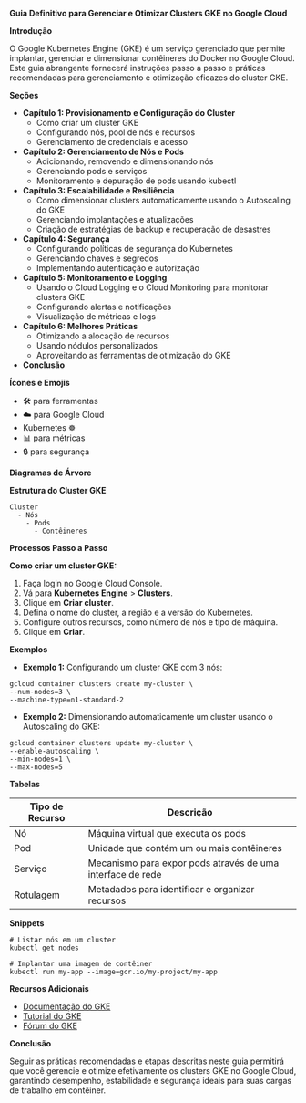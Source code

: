**Guia Definitivo para Gerenciar e Otimizar Clusters GKE no Google Cloud**

**Introdução**

O Google Kubernetes Engine (GKE) é um serviço gerenciado que permite implantar, gerenciar e dimensionar contêineres do Docker no Google Cloud. Este guia abrangente fornecerá instruções passo a passo e práticas recomendadas para gerenciamento e otimização eficazes do cluster GKE.

**Seções**

* **Capítulo 1: Provisionamento e Configuração do Cluster**
  * Como criar um cluster GKE
  * Configurando nós, pool de nós e recursos
  * Gerenciamento de credenciais e acesso
* **Capítulo 2: Gerenciamento de Nós e Pods**
  * Adicionando, removendo e dimensionando nós
  * Gerenciando pods e serviços
  * Monitoramento e depuração de pods usando kubectl
* **Capítulo 3: Escalabilidade e Resiliência**
  * Como dimensionar clusters automaticamente usando o Autoscaling do GKE
  * Gerenciando implantações e atualizações
  * Criação de estratégias de backup e recuperação de desastres
* **Capítulo 4: Segurança**
  * Configurando políticas de segurança do Kubernetes
  * Gerenciando chaves e segredos
  * Implementando autenticação e autorização
* **Capítulo 5: Monitoramento e Logging**
  * Usando o Cloud Logging e o Cloud Monitoring para monitorar clusters GKE
  * Configurando alertas e notificações
  * Visualização de métricas e logs
* **Capítulo 6: Melhores Práticas**
  * Otimizando a alocação de recursos
  * Usando nódulos personalizados
  * Aproveitando as ferramentas de otimização do GKE
* **Conclusão**

**Ícones e Emojis**

* 🛠️ para ferramentas
* ☁️ para Google Cloud
* Kubernetes ☸️
* 📊 para métricas
* 🔒 para segurança

**Diagramas de Árvore**

**Estrutura do Cluster GKE**
```
Cluster
  - Nós
    - Pods
      - Contêineres
```

**Processos Passo a Passo**

**Como criar um cluster GKE:**
1. Faça login no Google Cloud Console.
2. Vá para **Kubernetes Engine** > **Clusters**.
3. Clique em **Criar cluster**.
4. Defina o nome do cluster, a região e a versão do Kubernetes.
5. Configure outros recursos, como número de nós e tipo de máquina.
6. Clique em **Criar**.

**Exemplos**

* **Exemplo 1:** Configurando um cluster GKE com 3 nós:
```
gcloud container clusters create my-cluster \
--num-nodes=3 \
--machine-type=n1-standard-2
```

* **Exemplo 2:** Dimensionando automaticamente um cluster usando o Autoscaling do GKE:
```
gcloud container clusters update my-cluster \
--enable-autoscaling \
--min-nodes=1 \
--max-nodes=5
```

**Tabelas**

| Tipo de Recurso | Descrição |
|---|---|
| Nó | Máquina virtual que executa os pods |
| Pod | Unidade que contém um ou mais contêineres |
| Serviço | Mecanismo para expor pods através de uma interface de rede |
| Rotulagem | Metadados para identificar e organizar recursos |

**Snippets**

```
# Listar nós em um cluster
kubectl get nodes

# Implantar uma imagem de contêiner
kubectl run my-app --image=gcr.io/my-project/my-app
```

**Recursos Adicionais**

* [Documentação do GKE](https://cloud.google.com/kubernetes-engine/)
* [Tutorial do GKE](https://cloud.google.com/kubernetes-engine/docs/quickstart)
* [Fórum do GKE](https://groups.google.com/g/google-cloud-kubernetes-engine-discuss)

**Conclusão**

Seguir as práticas recomendadas e etapas descritas neste guia permitirá que você gerencie e otimize efetivamente os clusters GKE no Google Cloud, garantindo desempenho, estabilidade e segurança ideais para suas cargas de trabalho em contêiner.